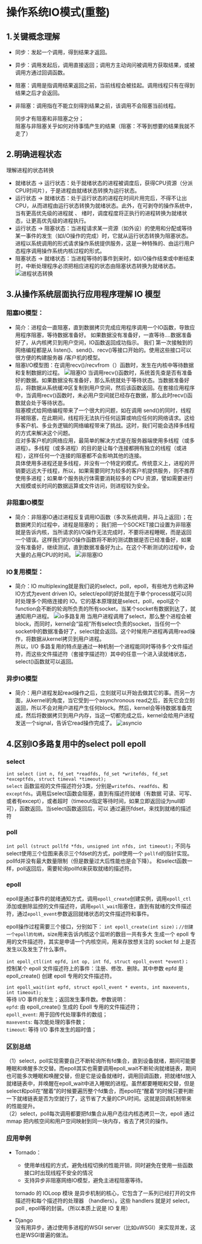 # 操作系统IO模式(重整)


## 1.关键概念理解
* 	同步：发起一个调用，得到结果才返回。  
*	异步：调用发起后，调用直接返回；调用方主动询问被调用方获取结果，或被调用方通过回调函数。  
*	阻塞：调用是指调用结果返回之前，当前线程会被挂起。调用线程只有在得到结果之后才会返回。  
*	非阻塞：调用指在不能立刻得到结果之前，该调用不会阻塞当前线程。  

	同步才有阻塞和非阻塞之分；  
	阻塞与非阻塞关乎如何对待事情产生的结果（阻塞：不等到想要的结果我就不走了）


## 2.明确进程状态
理解进程的状态转换 
 
*  就绪状态 -> 运行状态：处于就绪状态的进程被调度后，获得CPU资源（分派CPU时间片），于是进程由就绪状态转换为运行状态。  
* 运行状态 -> 就绪状态：处于运行状态的进程在时间片用完后，不得不让出CPU，从而进程由运行状态转换为就绪状态。此外，在可剥夺的操作系统中，当有更高优先级的进程就 、 绪时，调度程度将正执行的进程转换为就绪状态，让更高优先级的进程执行。  
* 运行状态 -> 阻塞状态：当进程请求某一资源（如外设）的使用和分配或等待某一事件的发生（如I/O操作的完成）时，它就从运行状态转换为阻塞状态。进程以系统调用的形式请求操作系统提供服务，这是一种特殊的、由运行用户态程序调用操作系统内核过程的形式。  	
* 阻塞状态 -> 就绪状态：当进程等待的事件到来时，如I/O操作结束或中断结束时，中断处理程序必须把相应进程的状态由阻塞状态转换为就绪状态。
![进程状态转换](https://pics.lxkaka.wang/%E8%BF%9B%E7%A8%8B%E7%8A%B6%E6%80%81.png)

## 3.从操作系统层面执行应用程序理解 IO 模型
### 阻塞IO模型：  
* 简介：进程会一直阻塞，直到数据拷贝完成应用程序调用一个IO函数，导致应用程序阻塞，等待数据准备好。 如果数据没有准备好，一直等待….数据准备好了，从内核拷贝到用户空间，IO函数返回成功指示。
我们 第一次接触到的网络编程都是从 listen()、send()、recv()等接口开始的。使用这些接口可以很方便的构建服务器 /客户机的模型。  
* 阻塞I/O模型图：在调用recv()/recvfrom（）函数时，发生在内核中等待数据和复制数据的过程。
![阻塞IO](https://pics.lxkaka.wang/blockio.png)
 当调用recv()函数时，系统首先查是否有准备好的数据。如果数据没有准备好，那么系统就处于等待状态。当数据准备好后，将数据从系统缓冲区复制到用户空间，然后该函数返回。在套接应用程序中，当调用recv()函数时，未必用户空间就已经存在数据，那么此时recv()函数就会处于等待状态。    
阻塞模式给网络编程带来了一个很大的问题，如在调用 send()的同时，线程将被阻塞，在此期间，线程将无法执行任何运算或响应任何的网络请求。这给多客户机、多业务逻辑的网络编程带来了挑战。这时，我们可能会选择多线程的方式来解决这个问题。  
应对多客户机的网络应用，最简单的解决方式是在服务器端使用多线程（或多进程）。多线程（或多进程）的目的是让每个连接都拥有独立的线程（或进程），这样任何一个连接的阻塞都不会影响其他的连接。  
具体使用多进程还是多线程，并没有一个特定的模式。传统意义上，进程的开销要远远大于线程，所以，如果需要同时为较多的客户机提供服务，则不推荐使用多进程；如果单个服务执行体需要消耗较多的 CPU 资源，譬如需要进行大规模或长时间的数据运算或文件访问，则进程较为安全。

### 非阻塞IO模型
* 简介：非阻塞IO通过进程反复调用IO函数（多次系统调用，并马上返回）；在数据拷贝的过程中，进程是阻塞的；
我们把一个SOCKET接口设置为非阻塞就是告诉内核，当所请求的I/O操作无法完成时，不要将进程睡眠，而是返回一个错误。这样我们的I/O操作函数将不断的测试数据是否已经准备好，如果没有准备好，继续测试，直到数据准备好为止。在这个不断测试的过程中，会大量的占用CPU的时间。
![非阻塞IO](https://pics.lxkaka.wang/nonblock.png)

### IO复用模型：
* 简介：IO multiplexing就是我们说的select，poll，epoll，有些地方也称这种IO方式为event driven IO。select/epoll的好处就在于单个process就可以同时处理多个网络连接的 IO。它的基本原理就是select，poll，epoll这个function会不断的轮询所负责的所有socket，当某个socket有数据到达了，就通知用户进程。
![io多路复用](https://pics.lxkaka.wang/iomultiplex.png)
当用户进程调用了select，那么整个进程会被block，而同时，kernel会“监视”所有select负责的socket，当任何一个socket中的数据准备好了，select就会返回。这个时候用户进程再调用read操作，将数据从kernel拷贝到用户进程。  
所以，I/O 多路复用的特点是通过一种机制一个进程能同时等待多个文件描述符，而这些文件描述符（套接字描述符）其中的任意一个进入读就绪状态，select()函数就可以返回。

### 异步IO模型
* 简介：用户进程发起read操作之后，立刻就可以开始去做其它的事。而另一方面，从kernel的角度，当它受到一个asynchronous read之后，首先它会立刻返回，所以不会对用户进程产生任何block。然后，kernel会等待数据准备完成，然后将数据拷贝到用户内存，当这一切都完成之后，kernel会给用户进程发送一个signal，告诉它read操作完成了。
![asyncio](https://pics.lxkaka.wang/ayscio.png)

## 4.区别IO多路复用中的select poll epoll 
### select
`int select (int n, fd_set *readfds, fd_set *writefds, fd_set *exceptfds, struct timeval *timeout);`    
`select` 函数监视的文件描述符分3类，分别是`writefds`、`readfds`、和`exceptfds`。调用后select函数会阻塞，直到有描述符就绪（有数据 可读、可写、或者有except），或者超时（timeout指定等待时间，如果立即返回设为null即可），函数返回。当select函数返回后，可以 通过遍历fdset，来找到就绪的描述符
### poll
`int poll (struct pollfd *fds, unsigned int nfds, int timeout);`
不同与select使用三个位图来表示三个fdset的方式，poll使用一个 `pollfd`的指针实现。pollfd并没有最大数量限制（但是数量过大后性能也是会下降）。 和select函数一样，poll返回后，需要轮询pollfd来获取就绪的描述符。
### epoll
epoll是通过事件的就绪通知方式，调用`epoll_create`创建实例，调用`epoll_ctl`添加或删除监控的文件描述符，调用`epoll_wait`阻塞住，直到有就绪的文件描述符，通过`epoll_event`参数返回就绪状态的文件描述符和事件。
  
epoll操作过程需要三个接口，分别如下：
`int epoll_create(int size)；//创建一个epoll的句柄`，size用来告诉内核这个监听的数目一共有多大
生成一个 epoll 专用的文件描述符，其实是申请一个内核空间，用来存放想关注的 socket fd 上是否发生以及发生了什么事件。
  
`int epoll_ctl(int epfd, int op, int fd, struct epoll_event *event)；`  
控制某个 epoll 文件描述符上的事件：注册、修改、删除。其中参数 epfd 是 epoll_create() 创建 epoll 专用的文件描述符。

`int epoll_wait(int epfd, struct epoll_event * events, int maxevents, int timeout);`  
等待 I/O 事件的发生；返回发生事件数。参数说明：  
`epfd`: 由 epoll_create() 生成的 Epoll 专用的文件描述符；  
`epoll_event`: 用于回传代处理事件的数组；  
`maxevents`: 每次能处理的事件数；  
`timeout`: 等待 I/O 事件发生的超时值； 
### 区别总结
（1）select，poll实现需要自己不断轮询所有fd集合，直到设备就绪，期间可能要睡眠和唤醒多次交替。而epoll其实也需要调用epoll_wait不断轮询就绪链表，期间也可能多次睡眠和唤醒交替，但是它是设备就绪时，调用回调函数，把就绪fd放入就绪链表中，并唤醒在epoll_wait中进入睡眠的进程。虽然都要睡眠和交替，但是select和poll在“醒着”的时候要遍历整个fd集合，而epoll在“醒着”的时候只要判断一下就绪链表是否为空就行了，这节省了大量的CPU时间。这就是回调机制带来的性能提升。  
（2）select，poll每次调用都要把fd集合从用户态往内核态拷贝一次，epoll 通过 mmap 把内核空间和用户空间映射到同一块内存，省去了拷贝的操作。 
### 应用举例
* Tornado：  
	* 使用单线程的方式，避免线程切换的性能开销，同时避免在使用一些函数接口时出现线程不安全的情况  
	* 支持异步非阻塞网络IO模型，避免主进程阻塞等待。     

	tornado 的 IOLoop 模块 是异步机制的核心，它包含了一系列已经打开的文件描述符和每个描述符的处理器	（handlers）。这些 handlers 就是对 select， poll , epoll等的封装。（所以本质上说是 IO 复用）  
* Django  
 没有用异步，通过使用多进程的WSGI server（比如uWSGI）来实现并发，这也是WSGI普遍的做法。

